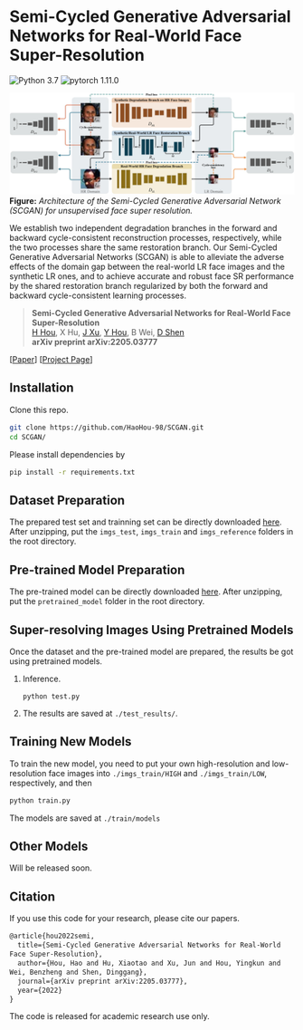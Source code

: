 # Semi-Cycled Generative Adversarial Networks for Real-World Face Super-Resolution

![Python 3.7](https://img.shields.io/badge/python-3.7-green.svg?style=plastic)
![pytorch 1.11.0](https://img.shields.io/badge/pytorch-1.11.0-green.svg?style=plastic)


![image](./docs/Frame.png)
**Figure:** *Architecture of the Semi-Cycled Generative Adversarial Network (SCGAN) for unsupervised face super resolution.*

We establish two independent degradation branches in the forward and backward cycle-consistent reconstruction processes, respectively, while the two processes share the same restoration branch. Our Semi-Cycled Generative Adversarial Networks (SCGAN) is able to alleviate the adverse effects of the domain gap between the real-world LR face images and the synthetic LR ones, and to achieve accurate and robust face SR performance by the shared restoration branch regularized by both the forward and backward cycle-consistent learning processes.

> **Semi-Cycled Generative Adversarial Networks for Real-World Face Super-Resolution** <br>
> [H Hou](https://scholar.google.com/citations?user=KuStHcwAAAAJ&hl=zh-CN), X Hu, [J Xu](https://scholar.google.com/citations?user=O6TnZ9EAAAAJ&hl=zh-CN), [Y Hou](https://scholar.google.com/citations?user=idqA4UcAAAAJ&hl=zh-CN), B Wei, [D Shen](https://scholar.google.com/citations?user=v6VYQC8AAAAJ&hl=zh-CN) <br>
> **arXiv preprint arXiv:2205.03777**

[[Paper](https://arxiv.org/pdf/2205.03777.pdf)]
[[Project Page](https://github.com/HaoHou-98/SCGAN)]

## Installation

Clone this repo.
```bash
git clone https://github.com/HaoHou-98/SCGAN.git
cd SCGAN/
```

 Please install dependencies by
```bash
pip install -r requirements.txt
```


## Dataset Preparation

The prepared test set and trainning set can be directly downloaded [here](https://drive.google.com/file/d/12FURoPwr6G1j3DOOsgIYQSnXxg8mR0qU/view?usp=sharing). After unzipping, put the `imgs_test`, `imgs_train` and `imgs_reference` folders in the root directory.

## Pre-trained Model Preparation

The pre-trained model can be directly downloaded [here](https://drive.google.com/file/d/1BeIhDoeLyvIkJQuzFtIvNIBD0VTzgDjd/view?usp=sharing). After unzipping, put the `pretrained_model` folder in the root directory.

## Super-resolving Images Using Pretrained Models

Once the dataset and the pre-trained model are prepared, the results be got using pretrained models.


1. Inference.

    ```
    python test.py
    ```

2. The results are saved at `./test_results/`.

## Training New Models

To train the new model, you need to put your own high-resolution and low-resolution face images into `./imgs_train/HIGH` and `./imgs_train/LOW`, respectively, and then
```bash
python train.py
```
The models are saved at `./train/models`




## Other Models
Will be released soon.



## Citation
If you use this code for your research, please cite our papers.
```
@article{hou2022semi,
  title={Semi-Cycled Generative Adversarial Networks for Real-World Face Super-Resolution},
  author={Hou, Hao and Hu, Xiaotao and Xu, Jun and Hou, Yingkun and Wei, Benzheng and Shen, Dinggang},
  journal={arXiv preprint arXiv:2205.03777},
  year={2022}
}
```
The code is released for academic research use only.
